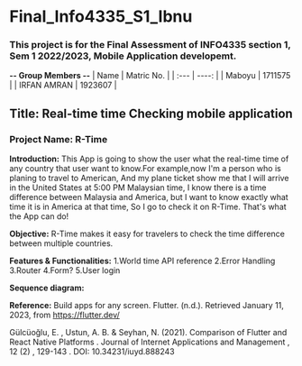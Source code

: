 # Final_Info4335_S1_Ibnu
### This project is for the Final Assessment of INFO4335 section 1, Sem 1 2022/2023, Mobile Application developemt.

**-- Group Members --**
| Name        | Matric No.  |
| :---        |     ----:   |
| Maboyu      | 1711575     |
| IRFAN AMRAN | 1923607     |
 
## Title: Real-time time Checking mobile application
### Project Name: R-Time

**Introduction:**
This App is going to show the user what the real-time time of any country that user want to know.For example,now I'm a person who is planing to travel to American, And my plane ticket show me that I will arrive in the United States at 5:00 PM Malaysian time, I know there is a time difference between Malaysia and America, but I want to know exactly what time it is in America at that time, So I go to check it on R-Time. That's what the App can do!

**Objective:**
R-Time makes it easy for travelers to check the time difference between multiple countries.

**Features & Functionalities:**
1.World time API reference
2.Error Handling
3.Router
4.Form?
5.User login

**Sequence diagram:**



**Reference:**
Build apps for any screen. Flutter. (n.d.). Retrieved January 11, 2023, from https://flutter.dev/

Gülcüoğlu, E. , Ustun, A. B. & Seyhan, N. (2021). Comparison of Flutter and React Native Platforms . Journal of Internet Applications and Management , 12 (2) , 129-143 . DOI: 10.34231/iuyd.888243
